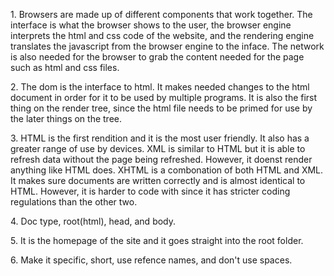 <p>
1. Browsers are made up of different components that work together. The interface is what the browser shows to the user, the browser engine interprets the html and css code of the website, and the rendering engine translates the javascript from the browser engine to the inface. The network is also needed for the browser to grab the content needed for the page such as html and css files. 
<p>
2. The dom is the interface to html. It makes needed changes to the html document in order for it to be used by multiple programs. It is also the first thing on the render tree, since the html file needs to be primed for use by the later things on the tree. 
<p>
3. HTML is the first rendition and it is the most user friendly. It also has a greater range of use by devices. XML is similar to HTML but it is able to refresh data without the page being refreshed. However, it doenst render anything like HTML does. XHTML is a combonation of both HTML and XML. It makes sure documents are written correctly and is almost identical to HTML. However, it is harder to code with since it has stricter coding regulations than the other two. 
<p>
4. Doc type, root(html), head, and body. 
<p>
5. It is the homepage of the site and it goes straight into the root folder.
<p>
6. Make it specific, short, use refence names, and don't use spaces. 
